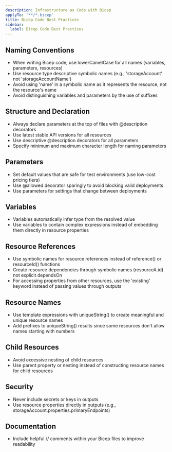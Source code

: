 ```yaml
---
description: Infrastructure as Code with Bicep
applyTo: '**/*.bicep'
title: Bicep Code Best Practices
sidebar:
  label: Bicep Code Best Practices
---
```


## Naming Conventions

-   When writing Bicep code, use lowerCamelCase for all names (variables, parameters, resources)
-   Use resource type descriptive symbolic names (e.g., 'storageAccount' not 'storageAccountName')
-   Avoid using 'name' in a symbolic name as it represents the resource, not the resource's name
-   Avoid distinguishing variables and parameters by the use of suffixes

## Structure and Declaration

-   Always declare parameters at the top of files with @description decorators
-   Use latest stable API versions for all resources
-   Use descriptive @description decorators for all parameters
-   Specify minimum and maximum character length for naming parameters

## Parameters

-   Set default values that are safe for test environments (use low-cost pricing tiers)
-   Use @allowed decorator sparingly to avoid blocking valid deployments
-   Use parameters for settings that change between deployments

## Variables

-   Variables automatically infer type from the resolved value
-   Use variables to contain complex expressions instead of embedding them directly in resource properties

## Resource References

-   Use symbolic names for resource references instead of reference() or resourceId() functions
-   Create resource dependencies through symbolic names (resourceA.id) not explicit dependsOn
-   For accessing properties from other resources, use the 'existing' keyword instead of passing values through outputs

## Resource Names

-   Use template expressions with uniqueString() to create meaningful and unique resource names
-   Add prefixes to uniqueString() results since some resources don't allow names starting with numbers

## Child Resources

-   Avoid excessive nesting of child resources
-   Use parent property or nesting instead of constructing resource names for child resources

## Security

-   Never include secrets or keys in outputs
-   Use resource properties directly in outputs (e.g., storageAccount.properties.primaryEndpoints)

## Documentation

-   Include helpful // comments within your Bicep files to improve readability
